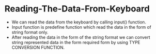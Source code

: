 # Reading-The-Data-From-Keyboard

* We can read the data from the keyboard by calling input() function.
* Input function is predefine function which read the data in the form of string format only.
* After reading the data in the form of the string format we can convert string represented data in the form required form by using TYPE CONVERSION FUNCTION.
